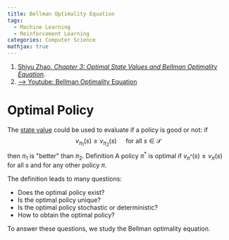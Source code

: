 ```yaml
---
title: Bellman Optimality Equation
tags:
  - Machine Learning
  - Reinforcement Learning
categories: Computer Science
mathjax: true
---
```


1. [Shiyu Zhao. *Chapter 3: Optimal State Values and Bellman Optimality Equation*](https://github.com/MathFoundationRL/Book-Mathmatical-Foundation-of-Reinforcement-Learning).
2. [--> Youtube: Bellman Optimality Equation](https://youtu.be/_QbIzluF8YI?si=9izFpm0dn82yp2yS)

<!--more-->

# Optimal Policy

The [state value]() could be used to evaluate if a policy is good or not: if
$$
v_{\pi_1}(s) \geq v_{\pi_2}(s) \quad \text { for all } s \in \mathcal{S}
$$
then $\pi_1$ is "better" than $\pi_2$.
Definition
A policy $\pi^*$ is optimal if $v_{\pi^*}(s) \geq v_\pi(s)$ for all $s$ and for any other policy
$\pi$.

The definition leads to many questions:
- Does the optimal policy exist?
- Is the optimal policy unique?
- Is the optimal policy stochastic or deterministic?
- How to obtain the optimal policy?

To answer these questions, we study the Bellman optimality equation.
